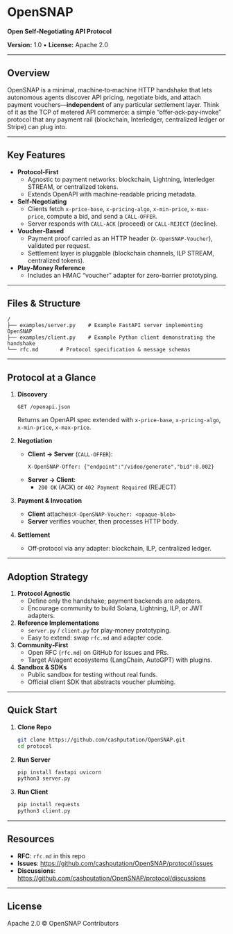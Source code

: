 # OpenSNAP
**Open Self‑Negotiating API Protocol**

**Version:** 1.0 • **License:** Apache 2.0

---

## Overview  
OpenSNAP is a minimal, machine‑to‑machine HTTP handshake that lets autonomous agents discover API pricing, negotiate bids, and attach payment vouchers—**independent** of any particular settlement layer. Think of it as the TCP of metered API commerce: a simple “offer‑ack‑pay‑invoke” protocol that any payment rail (blockchain, Interledger, centralized ledger or Stripe) can plug into.

---

## Key Features

- **Protocol‑First**  
  - Agnostic to payment networks: blockchain, Lightning, Interledger STREAM, or centralized tokens.  
  - Extends OpenAPI with machine‑readable pricing metadata.
- **Self‑Negotiating**  
  - Clients fetch `x-price-base`, `x-pricing-algo`, `x-min-price`, `x-max-price`, compute a bid, and send a `CALL-OFFER`.  
  - Server responds with `CALL-ACK` (proceed) or `CALL-REJECT` (decline).
- **Voucher‑Based**  
  - Payment proof carried as an HTTP header (`X-OpenSNAP-Voucher`), validated per request.  
  - Settlement layer is pluggable (blockchain channels, ILP STREAM, centralized tokens).
- **Play‑Money Reference**  
  - Includes an HMAC “voucher” adapter for zero-barrier prototyping.

---

## Files & Structure

```
/
├── examples/server.py    # Example FastAPI server implementing OpenSNAP
├── examples/client.py    # Example Python client demonstrating the handshake
└── rfc.md       # Protocol specification & message schemas
```

---

## Protocol at a Glance

1. **Discovery**  
   ```http
   GET /openapi.json
   ```  
   Returns an OpenAPI spec extended with `x-price-base`, `x-pricing-algo`, `x-min-price`, `x-max-price`.

2. **Negotiation**  
   - **Client → Server** (`CALL-OFFER`):
     ```http
     X-OpenSNAP-Offer: {"endpoint":"/video/generate","bid":0.002}
     ```
   - **Server → Client**:  
     - `200 OK` (ACK) or `402 Payment Required` (REJECT)

3. **Payment & Invocation**  
   - **Client** attaches:`X-OpenSNAP-Voucher: <opaque-blob>`  
   - **Server** verifies voucher, then processes HTTP body.

4. **Settlement**  
   - Off‑protocol via any adapter: blockchain, ILP, centralized ledger.

---

## Adoption Strategy

1. **Protocol Agnostic**  
   - Define only the handshake; payment backends are adapters.  
   - Encourage community to build Solana, Lightning, ILP, or JWT adapters.
2. **Reference Implementations**  
   - `server.py` / `client.py` for play‑money prototyping.  
   - Easy to extend: swap `rfc.md` and adapter code.
3. **Community‑First**  
   - Open RFC (`rfc.md`) on GitHub for issues and PRs.  
   - Target AI/agent ecosystems (LangChain, AutoGPT) with plugins.
4. **Sandbox & SDKs**  
   - Public sandbox for testing without real funds.  
   - Official client SDK that abstracts voucher plumbing.

---

## Quick Start

1. **Clone Repo**
   ```bash
   git clone https://github.com/cashputation/OpenSNAP.git
   cd protocol
   ```
2. **Run Server**
   ```bash
   pip install fastapi uvicorn
   python3 server.py
   ```
3. **Run Client**
   ```bash
   pip install requests
   python3 client.py
   ```

---

## Resources

- **RFC**: `rfc.md` in this repo  
- **Issues**: https://github.com/cashputation/OpenSNAP/protocol/issues  
- **Discussions**: https://github.com/cashputation/OpenSNAP/protocol/discussions

---

## License

Apache 2.0 © OpenSNAP Contributors

